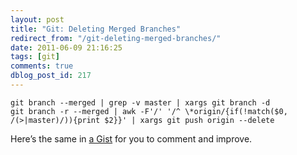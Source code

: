 ```yaml
---
layout: post
title: "Git: Deleting Merged Branches"
redirect_from: "/git-deleting-merged-branches/"
date: 2011-06-09 21:16:25
tags: [git]
comments: true
dblog_post_id: 217
---
```


```
git branch --merged | grep -v master | xargs git branch -d
git branch -r --merged | awk -F'/' '/^ \*origin/{if(!match($0, /(>|master)/)){print $2}}' | xargs git push origin --delete
```

Here’s the same in [a Gist](https://gist.github.com/1017765) for you to comment and improve.
